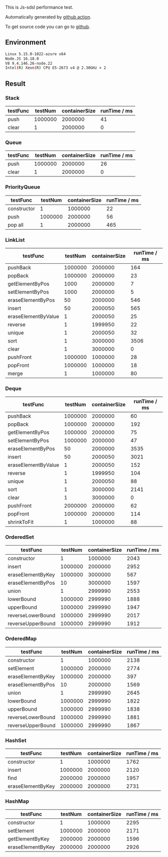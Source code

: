 This is Js-sdsl performance test.

Automatically generated by [github action](https://github.com/js-sdsl/js-sdsl/actions/workflows/build.yml).

To get source code you can go to [github](https://github.com/js-sdsl/js-sdsl/tree/main/performance).

## Environment

```bash
Linux 5.15.0-1022-azure x64
Node.JS 16.18.0
V8 9.4.146.26-node.22
Intel(R) Xeon(R) CPU E5-2673 v4 @ 2.30GHz × 2
```

## Result

### Stack

| testFunc                | testNum                 | containerSize           | runTime / ms            |
|-------------------------|-------------------------|-------------------------|-------------------------|
| push                    | 1000000                 | 2000000                 | 41                      |
| clear                   | 1                       | 2000000                 | 0                       |

### Queue

| testFunc                | testNum                 | containerSize           | runTime / ms            |
|-------------------------|-------------------------|-------------------------|-------------------------|
| push                    | 1000000                 | 2000000                 | 26                      |
| clear                   | 1                       | 2000000                 | 0                       |

### PriorityQueue

| testFunc                | testNum                 | containerSize           | runTime / ms            |
|-------------------------|-------------------------|-------------------------|-------------------------|
| constructor             | 1                       | 1000000                 | 22                      |
| push                    | 1000000                 | 2000000                 | 56                      |
| pop all                 | 1                       | 2000000                 | 465                     |

### LinkList

| testFunc                | testNum                 | containerSize           | runTime / ms            |
|-------------------------|-------------------------|-------------------------|-------------------------|
| pushBack                | 1000000                 | 2000000                 | 164                     |
| popBack                 | 1000000                 | 2000000                 | 23                      |
| getElementByPos         | 1000                    | 2000000                 | 7                       |
| setElementByPos         | 1000                    | 2000000                 | 5                       |
| eraseElementByPos       | 50                      | 2000000                 | 546                     |
| insert                  | 50                      | 2000050                 | 565                     |
| eraseElementByValue     | 1                       | 2000050                 | 25                      |
| reverse                 | 1                       | 1999950                 | 22                      |
| unique                  | 1                       | 2000050                 | 32                      |
| sort                    | 1                       | 3000000                 | 3506                    |
| clear                   | 1                       | 3000000                 | 0                       |
| pushFront               | 1000000                 | 1000000                 | 28                      |
| popFront                | 1000000                 | 1000000                 | 18                      |
| merge                   | 1                       | 1000000                 | 80                      |

### Deque

| testFunc                | testNum                 | containerSize           | runTime / ms            |
|-------------------------|-------------------------|-------------------------|-------------------------|
| pushBack                | 1000000                 | 2000000                 | 60                      |
| popBack                 | 1000000                 | 2000000                 | 192                     |
| getElementByPos         | 1000000                 | 2000000                 | 75                      |
| setElementByPos         | 1000000                 | 2000000                 | 47                      |
| eraseElementByPos       | 50                      | 2000000                 | 3535                    |
| insert                  | 50                      | 2000050                 | 3021                    |
| eraseElementByValue     | 1                       | 2000050                 | 152                     |
| reverse                 | 1                       | 1999950                 | 104                     |
| unique                  | 1                       | 2000050                 | 88                      |
| sort                    | 1                       | 3000000                 | 2141                    |
| clear                   | 1                       | 3000000                 | 0                       |
| pushFront               | 2000000                 | 2000000                 | 62                      |
| popFront                | 1000000                 | 2000000                 | 114                     |
| shrinkToFit             | 1                       | 1000000                 | 88                      |

### OrderedSet

| testFunc                | testNum                 | containerSize           | runTime / ms            |
|-------------------------|-------------------------|-------------------------|-------------------------|
| constructor             | 1                       | 1000000                 | 2043                    |
| insert                  | 1000000                 | 2000000                 | 2952                    |
| eraseElementByKey       | 1000000                 | 3000000                 | 567                     |
| eraseElementByPos       | 10                      | 3000000                 | 1597                    |
| union                   | 1                       | 2999990                 | 2553                    |
| lowerBound              | 1000000                 | 2999990                 | 1888                    |
| upperBound              | 1000000                 | 2999990                 | 1947                    |
| reverseLowerBound       | 1000000                 | 2999990                 | 2017                    |
| reverseUpperBound       | 1000000                 | 2999990                 | 1912                    |

### OrderedMap

| testFunc                | testNum                 | containerSize           | runTime / ms            |
|-------------------------|-------------------------|-------------------------|-------------------------|
| constructor             | 1                       | 1000000                 | 2138                    |
| setElement              | 1000000                 | 2000000                 | 2774                    |
| eraseElementByKey       | 1000000                 | 2000000                 | 397                     |
| eraseElementByPos       | 10                      | 2000000                 | 1569                    |
| union                   | 1                       | 2999990                 | 2645                    |
| lowerBound              | 1000000                 | 2999990                 | 1822                    |
| upperBound              | 1000000                 | 2999990                 | 1838                    |
| reverseLowerBound       | 1000000                 | 2999990                 | 1881                    |
| reverseUpperBound       | 1000000                 | 2999990                 | 1867                    |

### HashSet

| testFunc                | testNum                 | containerSize           | runTime / ms            |
|-------------------------|-------------------------|-------------------------|-------------------------|
| constructor             | 1                       | 1000000                 | 1762                    |
| insert                  | 1000000                 | 2000000                 | 2120                    |
| find                    | 2000000                 | 2000000                 | 1957                    |
| eraseElementByKey       | 2000000                 | 2000000                 | 2731                    |

### HashMap

| testFunc                | testNum                 | containerSize           | runTime / ms            |
|-------------------------|-------------------------|-------------------------|-------------------------|
| constructor             | 1                       | 1000000                 | 2295                    |
| setElement              | 1000000                 | 2000000                 | 2171                    |
| getElementByKey         | 2000000                 | 2000000                 | 1596                    |
| eraseElementByKey       | 2000000                 | 2000000                 | 2926                    |

